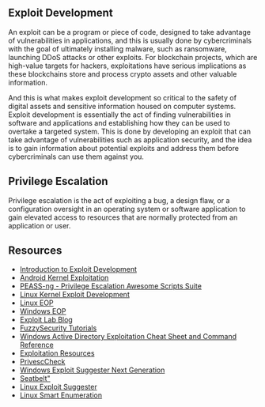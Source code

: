 Exploit Development
-------------------
An exploit can be a program or piece of code, designed to take advantage of vulnerabilities in applications, and this is usually done by cybercriminals with the goal of ultimately installing malware, such as ransomware, launching DDoS attacks or other exploits. For blockchain projects, which are high-value targets for hackers, exploitations have serious implications as these blockchains store and process crypto assets and other valuable information.

And this is what makes exploit development so critical to the safety of digital assets and sensitive information housed on computer systems. Exploit development is essentially the act of finding vulnerabilities in software and applications and establishing how they can be used to overtake a targeted system. This is done by developing an exploit that can take advantage of vulnerabilities such as application security, and the idea is to gain information about potential exploits and address them before cybercriminals can use them against you.

Privilege Escalation
--------------------
Privilege escalation is the act of exploiting a bug, a design flaw, or a configuration oversight in an operating system or software application to gain elevated access to resources that are normally protected from an application or user.

Resources
---------
- [Introduction to Exploit Development](https://samsclass.info/127/ED_2020.shtml)
- [Android Kernel Exploitation](https://cloudfuzz.github.io/android-kernel-exploitation/)
- [PEASS-ng - Privilege Escalation Awesome Scripts Suite](https://github.com/carlospolop/PEASS-ng)
- [Linux Kernel Exploit Development](https://breaking-bits.gitbook.io/breaking-bits/exploit-development/linux-kernel-exploit-development)
- [Linux EOP](https://guif.re/linuxeop)
- [Windows EOP](https://guif.re/windowseop)
- [Exploit Lab Blog](https://blog.exploitlab.net/)
- [FuzzySecurity Tutorials](https://fuzzysecurity.com/tutorials/16.html)
- [Windows Active Directory Exploitation Cheat Sheet and Command Reference](https://casvancooten.com/posts/2020/11/windows-active-directory-exploitation-cheat-sheet-and-command-reference/)
- [Exploitation Resources ](https://exploitation.ashemery.com/)
- [PrivescCheck](https://github.com/itm4n/PrivescCheck)
- [Windows Exploit Suggester Next Generation](https://github.com/bitsadmin/wesng)
- [Seatbelt"](https://github.com/GhostPack/Seatbelt)
- [Linux Exploit Suggester](https://github.com/The-Z-Labs/linux-exploit-suggester)
- [Linux Smart Enumeration](https://github.com/diego-treitos/linux-smart-enumeration)
